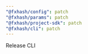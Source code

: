 ```yaml
---
"@fxhash/config": patch
"@fxhash/params": patch
"@fxhash/project-sdk": patch
"@fxhash/cli": patch
---
```


Release CLI

